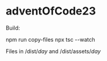 # adventOfCode23


Build:

npm run copy-files
npx tsc --watch

Files in /dist/*day* and /dist/assets/*day*